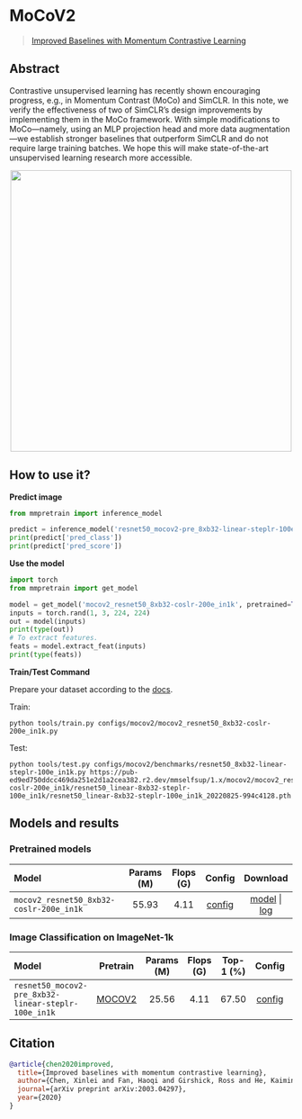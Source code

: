 # MoCoV2

> [Improved Baselines with Momentum Contrastive Learning](https://arxiv.org/abs/2003.04297)

<!-- [ALGORITHM] -->

## Abstract

Contrastive unsupervised learning has recently shown encouraging progress, e.g., in Momentum Contrast (MoCo) and SimCLR. In this note, we verify the effectiveness of two of SimCLR’s design improvements by implementing them in the MoCo framework. With simple modifications to MoCo—namely, using an MLP projection head and more data augmentation—we establish stronger baselines that outperform SimCLR and do not require large training batches. We hope this will make state-of-the-art unsupervised learning research more accessible.

<div align=center>
<img  src="https://user-images.githubusercontent.com/36138628/149720067-b65e5736-d425-45b3-93ed-6f2427fc6217.png" width="500" />
</div>

## How to use it?

<!-- [TABS-BEGIN] -->

**Predict image**

```python
from mmpretrain import inference_model

predict = inference_model('resnet50_mocov2-pre_8xb32-linear-steplr-100e_in1k', 'demo/bird.JPEG')
print(predict['pred_class'])
print(predict['pred_score'])
```

**Use the model**

```python
import torch
from mmpretrain import get_model

model = get_model('mocov2_resnet50_8xb32-coslr-200e_in1k', pretrained=True)
inputs = torch.rand(1, 3, 224, 224)
out = model(inputs)
print(type(out))
# To extract features.
feats = model.extract_feat(inputs)
print(type(feats))
```

**Train/Test Command**

Prepare your dataset according to the [docs](https://onedl-mmpretrain.readthedocs.io/en/latest/user_guides/dataset_prepare.html#prepare-dataset).

Train:

```shell
python tools/train.py configs/mocov2/mocov2_resnet50_8xb32-coslr-200e_in1k.py
```

Test:

```shell
python tools/test.py configs/mocov2/benchmarks/resnet50_8xb32-linear-steplr-100e_in1k.py https://pub-ed9ed750ddcc469da251e2d1a2cea382.r2.dev/mmselfsup/1.x/mocov2/mocov2_resnet50_8xb32-coslr-200e_in1k/resnet50_linear-8xb32-steplr-100e_in1k/resnet50_linear-8xb32-steplr-100e_in1k_20220825-994c4128.pth
```

<!-- [TABS-END] -->

## Models and results

### Pretrained models

| Model                                   | Params (M) | Flops (G) |                       Config                       |                                           Download                                           |
| :-------------------------------------- | :--------: | :-------: | :------------------------------------------------: | :------------------------------------------------------------------------------------------: |
| `mocov2_resnet50_8xb32-coslr-200e_in1k` |   55.93    |   4.11    | [config](mocov2_resnet50_8xb32-coslr-200e_in1k.py) | [model](https://pub-ed9ed750ddcc469da251e2d1a2cea382.r2.dev/mmselfsup/1.x/mocov2/mocov2_resnet50_8xb32-coslr-200e_in1k/mocov2_resnet50_8xb32-coslr-200e_in1k_20220825-b6d23c86.pth) \| [log](https://pub-ed9ed750ddcc469da251e2d1a2cea382.r2.dev/mmselfsup/1.x/mocov2/mocov2_resnet50_8xb32-coslr-200e_in1k/mocov2_resnet50_8xb32-coslr-200e_in1k_20220825-b6d23c86.json) |

### Image Classification on ImageNet-1k

| Model                                     |                   Pretrain                   | Params (M) | Flops (G) | Top-1 (%) |                   Config                   |                   Download                    |
| :---------------------------------------- | :------------------------------------------: | :--------: | :-------: | :-------: | :----------------------------------------: | :-------------------------------------------: |
| `resnet50_mocov2-pre_8xb32-linear-steplr-100e_in1k` | [MOCOV2](https://pub-ed9ed750ddcc469da251e2d1a2cea382.r2.dev/mmselfsup/1.x/mocov2/mocov2_resnet50_8xb32-coslr-200e_in1k/mocov2_resnet50_8xb32-coslr-200e_in1k_20220825-b6d23c86.pth) |   25.56    |   4.11    |   67.50   | [config](benchmarks/resnet50_8xb32-linear-steplr-100e_in1k.py) | [model](https://pub-ed9ed750ddcc469da251e2d1a2cea382.r2.dev/mmselfsup/1.x/mocov2/mocov2_resnet50_8xb32-coslr-200e_in1k/resnet50_linear-8xb32-steplr-100e_in1k/resnet50_linear-8xb32-steplr-100e_in1k_20220825-994c4128.pth) \| [log](https://pub-ed9ed750ddcc469da251e2d1a2cea382.r2.dev/mmselfsup/1.x/mocov2/mocov2_resnet50_8xb32-coslr-200e_in1k/resnet50_linear-8xb32-steplr-100e_in1k/resnet50_linear-8xb32-steplr-100e_in1k_20220825-994c4128.json) |

## Citation

```bibtex
@article{chen2020improved,
  title={Improved baselines with momentum contrastive learning},
  author={Chen, Xinlei and Fan, Haoqi and Girshick, Ross and He, Kaiming},
  journal={arXiv preprint arXiv:2003.04297},
  year={2020}
}
```
